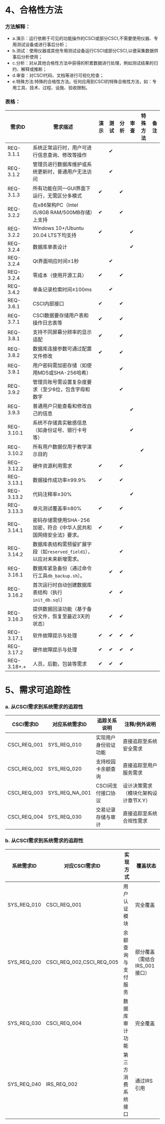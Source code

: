 # 4、合格性方法

### 方法解释：

- a.演示：运行依赖于可见的功能操作的CSCI或部分CSCI,不需要使用仪器、专用测试设备或进行事后分析；
- b.测试：使用仪器或其他专用测试设备运行CSCI或部分CSCI,以便采集数据供事后分析使用；
- c.分析：对从其他合格性方法中获得的积累数据进行处理，例如测试结果的归约、解释或推断；
- d.审查：对CSCI代码、文档等进行可视化检查；
- e.特殊方法:特殊的合格性方法。任何应用到CSCI的特殊合格性方法，如：专用工具、技术、过程、设施、验收限制。
### 表格：


| 需求ID | 需求描述                 | 演示 | 测试 | 分析 | 审查 | 特殊方法       | 备注                  |
|---------|--------------------------|------|------|------|------|----------------|-----------------------|
| REQ-3.1.1 | 系统正常运行时，用户可进行信息查询、修改等操作   |      |  ✔   |      |      |     |       |
| REQ-3.1.2 | 管理员进行数据库维护或系统更新时，普通用户无法访问   |      |   ✔  |      |      |     |       |
| REQ-3.1.3 | 所有功能在同一GUI界面下运行，无需区分多模式   |   ✔  |      |   ✔  |      |     |       |
| REQ-3.2.2 | 在x86架构PC（Intel i5/8GB RAM/500MB存储）上支持   |   ✔  |      |   ✔  |      |     |       |
| REQ-3.2.2 |  Windows 10+/Ubuntu 20.04 LTS下均支持  |   ✔  |      |     |   ✔   |     |       |
| REQ-3.2.4 | 数据库单表设计   |     |      |     |  ✔    |     |       |
| REQ-3.2.4 | Qt界面响应时间≤1秒   |     |   ✔   |     |      |     |       |
| REQ-3.2.4 | 零成本（使用开源工具）   |   ✔  |      |   ✔  |      |     |       |
| REQ-3.4.2 | 单条记录检索时间≤100ms   |     |   ✔   |     |       |     |       |
| REQ-3.6.1 | CSCI内部接口   |   ✔  |      |   ✔  |      |     |       |
| REQ-3.7.1 | CSCI数据要存储用户表和操作日志表等   |   ✔  |      |   ✔  |      |     |       |
| REQ-3.8.1 | 支持不同屏幕分辨率的显示适配   |   ✔  |      |   ✔  |      |     |       |
| REQ-3.8.2 | 数据库连接参数可通过配置文件修改   |   ✔  |      |   ✔  |      |     |       |
| REQ-3.9.1 | 用户密码需加密存储（如使用MD5或SHA-256哈希）   |     |      |   ✔  |      |     |       |
| REQ-3.9.2 | 管理员账号需设置复杂度要求（至少8位，包含字母和数字   |     |      |   ✔  |      |     |       |
| REQ-3.9.3 |  普通用户只能查看和修改自己的信息 |     |      |     |   ✔   |     |       |
| REQ-3.10.1 | 系统不存储真实敏感信息（如身份证号、银行卡号等）   |     |      |     |   ✔   |     |       |
| REQ-3.10.2 | 所有用户数据仅用于教学演示目的   |     |      |     |      |  ✔   |       |
| REQ-3.12.2 | 硬件资源利用需求   |   ✔  |      |   ✔  |      |     |       |
| REQ-3.13.1 | 数据操作成功率≥99.9%   |   ✔  |      |   ✔  |      |     |       |
| REQ-3.13.2 | 代码注释率≥30%   |     |      |     |   ✔   |     |       |
| REQ-3.13.3 |  单元测试覆盖率≥80%  |   ✔  |      |   ✔  |      |     |       |
| REQ-3.14.1 | 密码存储需使用SHA-256加密，符合《中华人民共和国网络安全法》要求。   |   ✔  |      |   ✔  |      |     |       |
| REQ-3.14.2 | 数据库表结构需预留扩展字段（如`reserved_field1`），以应对未来新增需求。   |     |      |   ✔  |      |     |       |
| REQ-3.16.1 | 数据库紧急备份（通过命令行工具`db_backup.sh`）。  |     |   ✔   |   ✔  |      |     |       |
| REQ-3.16.2 | 首次运行时自动创建数据库表结构（执行`init_db.sql`）   |     |    ✔  |   ✔  |      |     |       |
| REQ-3.16.3 | 提供数据回滚功能（基于备份文件，恢复至最近3天的状态）   |     |  ✔    |   ✔  |      |     |       |
| REQ-3.17.1 | 软件故障提示与处理   |   ✔  |  ✔    |   ✔  |    ✔  |     |       |
| REQ-3.17.2 | 硬件故障提示与处理   |   ✔  |  ✔    |   ✔  |   ✔   |     |       |
| REQ-3.18+.+ | 人员，后勤，包装等需求  |   ✔  |   ✔   |   ✔  |      |     |       |


# 5、需求可追踪性

### a. 从CSCI需求到系统需求的追踪性

|CSCI需求ID	   | 对应系统需求ID	   |追踪关系说明	                |注释/例外说明             |
|--------------|------------------|-------------------------------|-------------------------|
|CSCI_REQ_001	|SYS_REQ_010	|实现用户身份验证功能	|直接追踪至系统安全需求
CSCI_REQ_002	|SYS_REQ_020	|支持校园卡余额查询	|直接追踪至用户服务需求
CSCI_REQ_003	|SYS_REQ_NA_001	|CSCI间支付接口协议	|设计决策需求（模块化架构设计章节X.Y）
CSCI_REQ_004	|SYS_REQ_030	|交易记录存储与审计	|直接追踪至系统合规性需求

### b. 从CSCI需求到系统需求的追踪性

|系统需求ID	   |对应CSCI需求ID    	|实现方式	                   |覆盖状态            |
|--------------|------------------|--------------------------------|--------------------|
|SYS_REQ_010	|CSCI_REQ_001	  |用户认证模块	    |完全覆盖         |
|SYS_REQ_020	|CSCI_REQ_002,CSCI_REQ_005	|余额查询与支付服务	  |部分覆盖（需结合IRS_001接口）
|SYS_REQ_030	|CSCI_REQ_004	  |数据库审计功能	       |完全覆盖
|SYS_REQ_040	|IRS_REQ_002	|第三方消费系统接口	|通过IRS引用